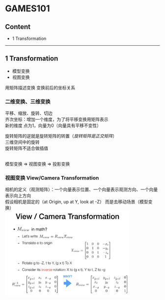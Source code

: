 # GAMES101

## Content
- 1 Transformation

------
## 1 Transformation
- 模型变换
- 视图变换

用矩阵描述变换 变换前后的坐标关系   
### 二维变换、三维变换  
平移、缩放、旋转、切边  
齐次坐标：增加一个维度，为了将平移变换用矩阵表示   
新的维度 点为1，向量为0（向量具有平移不变性）  

旋转矩阵的逆就是旋转矩阵的转置（*旋转矩阵是正交矩阵*）  
三维空间中的旋转   
旋转矩阵不适合做插值  
<br>

模型变换 => 视图变换 => 投影变换  
### 视图变换 View/Camera Transformation
相机的定义（观测矩阵）：一个向量表示位置、一个向量表示观测方向、一个向量表示向上方向   
假设相机是固定的（at Origin, up at Y, look at -Z） 而是去移动场景（模型变换）  
<img src = "./pic/c4_1.png" width = "80%">
